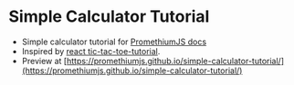 # Simple Calculator Tutorial

- Simple calculator tutorial for [PromethiumJS docs](https://promethiumjs.github.io/docs/)
- Inspired by [react tic-tac-toe-tutorial](https://react.dev/learn/tutorial-tic-tac-toe).
- Preview at [https://promethiumjs.github.io/simple-calculator-tutorial/](https://promethiumjs.github.io/simple-calculator-tutorial/)
